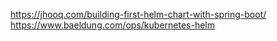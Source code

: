 https://jhooq.com/building-first-helm-chart-with-spring-boot/
https://www.baeldung.com/ops/kubernetes-helm